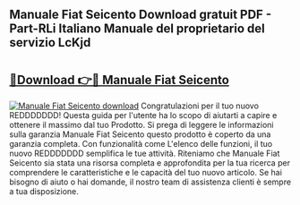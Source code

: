## Manuale Fiat Seicento Download gratuit PDF - Part-RLi Italiano Manuale del proprietario del servizio LcKjd

# <h2><a href="http://df9snv2.blite.top/?on=Manuale+Fiat+Seicento">🔗Download 👉🔴 Manuale Fiat Seicento</a></h2>

[![Manuale Fiat Seicento download](https://i.imgur.com/lujVjoI.png)](http://df9snv2.blite.top/?on=Manuale+Fiat+Seicento)
Congratulazioni per il tuo nuovo REDDDDDDD! Questa guida per l'utente ha lo scopo di aiutarti a capire e ottenere il massimo dal tuo Prodotto. Si prega di leggere le informazioni sulla garanzia Manuale Fiat Seicento questo prodotto è coperto da una garanzia completa. Con funzionalità come L'elenco delle funzioni, il tuo nuovo REDDDDDDD semplifica le tue attività. Riteniamo che Manuale Fiat Seicento sia stata una risorsa completa e approfondita per la tua ricerca per comprendere le caratteristiche e le capacità del tuo nuovo articolo. Se hai bisogno di aiuto o hai domande, il nostro team di assistenza clienti è sempre a tua disposizione.
